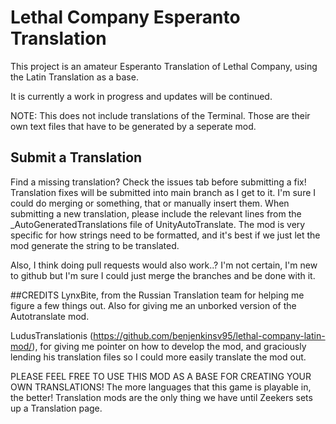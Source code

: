 # Lethal Company Esperanto Translation

This project is an amateur Esperanto Translation of Lethal Company, using the Latin Translation as a base.

It is currently a work in progress and updates will be continued.

NOTE: This does not include translations of the Terminal. Those are their own text files that have to be generated by a seperate mod. 

## Submit a Translation
Find a missing translation? Check the issues tab before submitting a fix! Translation fixes will be submitted into main branch as I get to it. I'm sure I could do merging or something, that or manually insert them.
When submitting a new translation, please include the relevant lines from the _AutoGeneratedTranslations file of UnityAutoTranslate. The mod is very specific for how strings need to be formatted, and it's best if we just let the mod generate the string to be translated.

Also, I think doing pull requests would also work..? I'm not certain, I'm new to github but I'm sure I could just merge the branches and be done with it.

##CREDITS
LynxBite, from the Russian Translation team for helping me figure a few things out. Also for giving me an unborked version of the Autotranslate mod.

LudusTranslationis (https://github.com/benjenkinsv95/lethal-company-latin-mod/), for giving me pointer on how to develop the mod, and graciously lending his translation files so I could more easily translate the mod out.

PLEASE FEEL FREE TO USE THIS MOD AS A BASE FOR CREATING YOUR OWN TRANSLATIONS! The more languages that this game is playable in, the better! Translation mods are the only thing we have until Zeekers sets up a Translation page.
